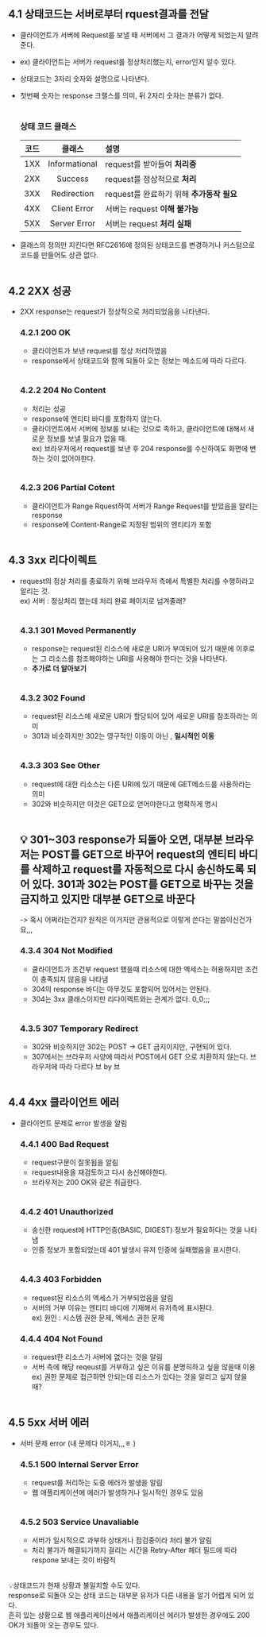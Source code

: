 ## 4.1 상태코드는 서버로부터 rquest결과를 전달
- 클라이언트가 서버에 Request를 보낼 때 서버에서 그 결과가 어떻게 되었는지 알려준다.
- ex) 클라이언트는 서버가 request를 정상처리했는지, error인지 알수 있다.
- 상태코드는 3자리 숫자와 설명으로 나타낸다.
- 첫번째 숫자는 response 크랠스를 의미, 뒤 2자리 숫자는 분류가 없다.</br></br>

    ### 상태 코드 클래스
    | 코드 | 클래스 | 설명 |
    | :---: | :---: | :--- |
    | 1XX | Informational | request를 받아들여 **처리중** |
    | 2XX | Success | request를 정상적으로 **처리** |
    | 3XX | Redirection | request를 완료하기 위해 **추가동작 필요** |
    | 4XX | Client Error | 서버는 request **이해 불가능** |
    | 5XX | Server Error | 서버는 request **처리 실패** |

- 클래스의 정의만 지킨다면 RFC2616에 정의된 상태코드를 변경하거나 커스텀으로 코드를 만들어도 상관 없다.</br></br>

## 4.2 2XX 성공

- 2XX response는 request가 정상적으로 처리되었음을 나타낸다.</br>
    
    ### 4.2.1 200 OK
    - 클라이언트가 보낸 request를 정상 처리하였음
    - response에서 상태코드와 함께 되돌아 오는 정보는 메소드에 따라 다르다.</br></br>

    ### 4.2.2 204 No Content
    - 처리는 성공 
    - response에 엔티티 바디를 포함하지 않는다.
    - 클라이언트에서 서버에 정보를 보내는 것으로 족하고, 클라이언트에 대해서 새로운 정보를 보낼 필요가 없을 때.   
       ex) 브라우저에서 request를 보낸 후 204 response를 수신하여도 화면에 변하는 것이 없어야한다.</br></br>

    ### 4.2.3 206 Partial Cotent
    - 클라이언트가 Range Rquest하여 서버가 Range Request를 받았음을 알리는 response
    - response에 Content-Range로 지정된 범위의 엔티티가 포함</br></br>


## 4.3 3xx 리다이렉트

- request의 정상 처리를 종료하기 위해 브라우저 측에서 특별한 처리를 수행하라고 알리는 것.   
      ex) 서버 : 정상처리 했는데 처리 완료 페이지로 넘겨줄래?</br></br>
    
    ### 4.3.1 301 Moved Permanently
    - response는 request된 리소스에 새로운 URI가 부여되어 있기 때문에 이후로는 그 리소스를 참조해야하는 URI를 사용해야 한다는 것을 나타낸다.
    - **추가로 더 알아보기** </br></br>

    ### 4.3.2 302 Found
    - request된 리소스에 새로운 URI가 할당되어 있어 새로운 URI를 참조하라는 의미
    - 301과 비슷하지만 302는 영구적인 이동이 아닌 , **일시적인 이동**</br></br>

    ### 4.3.3 303 See Other
    - request에 대한 리소스는 다른 URI에 있기 때문에 GET메소드를 사용하라는 의미
    - 302와 비슷하지만 이것은 GET으로 얻어야한다고 명확하게 명시</br></br>

    ## 💡 301~303 response가 되돌아 오면, 대부분 브라우저는 POST를 GET으로 바꾸어 request의 엔티티 바디를 삭제하고 request를 자동적으로 다시 송신하도록 되어 있다. 301과 302는 POST를 GET으로 바꾸는 것을 금지하고 있지만 대부분 GET으로 바꾼다
    -> 혹시 어쩌라는건지? 원칙은 이거지만 관용적으로 이렇게 쓴다는 말씀이신건가요,,,

    ### 4.3.4 304 Not Modified
    - 클라이언트가 조건부 request 했을때 리소스에 대한 엑세스는 허용하지만 조건이 충족되지 않음을 나타냄
    - 304의 response 바디는 아무것도 포함되어 있어서는 안된다.
    - 304는 3xx 클래스이지만 리다이렉트와는 관계가 없다. 0_0;;; </br></br>

    ### 4.3.5 307 Temporary Redirect
    - 302와 비슷하지만 302는 POST -> GET 금지이지만, 구현되어 있다.
    - 307에서는 브라우저 사양에 따라서 POST에서 GET 으로 치환하지 않는다. 브라우저에 따라 다르다 브 by 브 </br></br>

## 4.4 4xx 클라이언트 에러
- 클라이언트 문제로 error 발생을 알림

    ### 4.4.1 400 Bad Request
    - request구문이 잘못됨을 알림
    - request내용을 재검토하고 다시 송신해야한다.
    - 브라우저는 200 OK와 같은 취급한다.</br></br>

    ### 4.4.2 401 Unauthorized
    - 송신한 request에 HTTP인증(BASIC, DIGEST) 정보가 필요하다는 것을 나타냄
    - 인증 정보가 포함되었는데 401 발생시 유저 인증에 실패했음을 표시한다.</br></br>

    ### 4.4.3 403 Forbidden
    - request된 리소스의 엑세스가 거부되었음을 알림
    - 서버의 거부 이유는 엔티티 바디에 기재해서 유저측에 표시된다.   
    ex) 원인 : 시스템 권한 문제, 엑세스 권한 문제

    ### 4.4.4 404 Not Found
    - request한 리소스가 서버에 없다는 것을 알림
    - 서버 측에 해당 reqeust를 거부하고 싶은 이유를 분명히하고 싶을 않을때 이용   
    ex) 권한 문제로 접근하면 안되는데 리소스가 있다는 것을 알리고 싶지 않을 때?</br></br>

## 4.5 5xx 서버 에러
- 서버 문제 error (내 문제다 이거지,,,ㅎ )

    ### 4.5.1 500 Internal Server Error
    - request를 처리하는 도중 에러가 발생을 알림
    - 웹 애플리케이션에 에러가 발생하거나 일시적인 경우도 있음</br></br>

    ### 4.5.2 503 Service Unavaliable
    - 서버가 일시적으로 과부하 상태거나 점검중이라 처리 불가 알림
    - 처리 불가가 해결되기까지 걸리는 시간을 Retry-After 헤더 필드에 따라 respone 보내는 것이 바람직</br></br>

💡상태코드가 현재 상황과 불일치할 수도 있다.   
response로 되돌아 오는 상태 코드는 대부분 유저가 다른 내용을 알기 어렵게 되어 있다.    
흔히 있는 상황으로 웹 애플리케이션에서 애플리케이션 에러가 발생한 경우에도 200 OK가 되돌아 오는 경우도 있다.  




